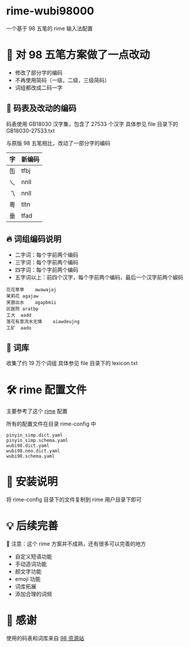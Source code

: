 # rime-wubi98000

一个基于 98 五笔的 rime 输入法配置

# 📖 对 98 五笔方案做了一点改动

- 修改了部分字的编码
- 不再使用简码（一级，二级，三级简码）
- 词组都改成二码一字

## 🌟 码表及改动的编码

码表使用 GB18030 汉字集，包含了 27533 个汉字
具体参见 file 目录下的 GB18030-27533.txt

与原版 98 五笔相比，改动了一部分字的编码

| 字 | 新编码 |
| --- | --- |
| 缶 | tfbj |
| 乀 | nnll |
| 乁 | nnll |
| 粵 | tltn |
| 垂 | tfad |

## 🔥 词组编码说明

- 二字词：每个字前两个编码
- 三字词：每个字前两个编码
- 四字词：每个字前两个编码
- 五字词以上：前四个汉字，每个字前两个编码，最后一个汉字前两个綟码

```
花花草草	awawajaj
茉莉花	agajaw
芙蓉出水	agapbmii
区医院	aratbp
工大	aadd
落花有意流水无情	aiawdeujng
工矿	aado
```

## 📑 词库

收集了约 19 万个词组
具体参见 file 目录下的 lexicon.txt


# 🛠️ rime 配置文件

主要参考了这个 [rime](https://github.com/arzyu/rime-wubi98) 配置

所有的配置文件在目录 rime-config 中

```
pinyin_simp.dict.yaml
pinyin_simp.schema.yaml
wubi98.dict.yaml
wubi98.neo.dict.yaml
wubi98.schema.yaml
```

# 🚀 安装说明

将 rime-config 目录下的文件复制到 rime 用户目录下即可

# 💡 后续完善

💢 注意：这个 rime 方案并不成熟，还有很多可以完善的地方

- 自定义短语功能
- 手动造词功能
- 颜文字功能
- emoji 功能
- 词库拓展
- 添加合理的词频

# 🙏 感谢

使用的码表和词库来自 [98 资源站](http://98wb.ysepan.com/)

